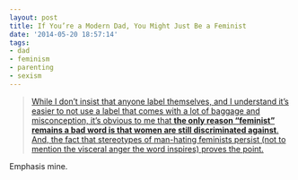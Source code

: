 ```yaml
---
layout: post
title: If You’re a Modern Dad, You Might Just Be a Feminist
date: '2014-05-20 18:57:14'
tags:
- dad
- feminism
- parenting
- sexism
---
```



> [While I don’t insist that anyone label themselves, and I understand it’s easier to not use a label that comes with a lot of baggage and misconception, it’s obvious to me that **the only reason “feminist” remains a bad word is that women are still discriminated against**. And, the fact that stereotypes of man-hating feminists persist (not to mention the visceral anger the word inspires) proves the point.](http://time.com/103243/if-youre-a-modern-dad-you-might-just-be-a-feminist/)

Emphasis mine.


